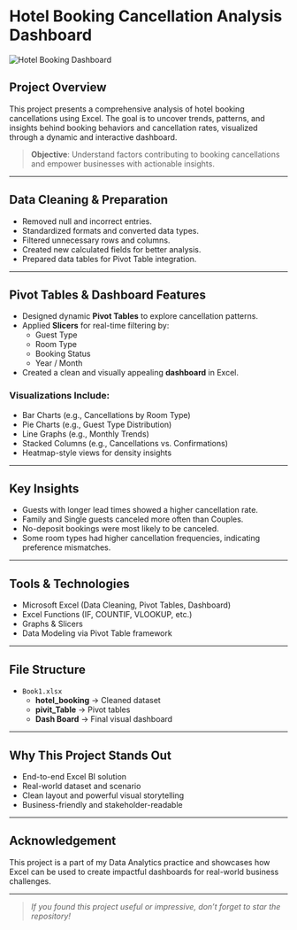 #  **Hotel Booking Cancellation Analysis Dashboard**


![Hotel Booking Dashboard](picture/dashboard.png)




##  Project Overview

This project presents a comprehensive analysis of hotel booking cancellations using Excel. The goal is to uncover trends, patterns, and insights behind booking behaviors and cancellation rates, visualized through a dynamic and interactive dashboard.

> **Objective**: Understand factors contributing to booking cancellations and empower businesses with actionable insights.

---

##  Data Cleaning & Preparation

- Removed null and incorrect entries.
- Standardized formats and converted data types.
- Filtered unnecessary rows and columns.
- Created new calculated fields for better analysis.
- Prepared data tables for Pivot Table integration.

---

##  Pivot Tables & Dashboard Features

- Designed dynamic **Pivot Tables** to explore cancellation patterns.
- Applied **Slicers** for real-time filtering by:
  - Guest Type
  - Room Type
  - Booking Status
  - Year / Month
- Created a clean and visually appealing **dashboard** in Excel.

###  Visualizations Include:

-  Bar Charts (e.g., Cancellations by Room Type)
-  Pie Charts (e.g., Guest Type Distribution)
-  Line Graphs (e.g., Monthly Trends)
-  Stacked Columns (e.g., Cancellations vs. Confirmations)
-  Heatmap-style views for density insights

---

##  Key Insights

- Guests with longer lead times showed a higher cancellation rate.
- Family and Single guests canceled more often than Couples.
- No-deposit bookings were most likely to be canceled.
- Some room types had higher cancellation frequencies, indicating preference mismatches.

---

##  Tools & Technologies

- Microsoft Excel (Data Cleaning, Pivot Tables, Dashboard)
- Excel Functions (IF, COUNTIF, VLOOKUP, etc.)
- Graphs & Slicers
- Data Modeling via Pivot Table framework

---

##  File Structure

- `Book1.xlsx`
  - **hotel_booking** → Cleaned dataset
  - **pivit_Table** → Pivot tables
  - **Dash Board** → Final visual dashboard

---

##  Why This Project Stands Out

-  End-to-end Excel BI solution
-  Real-world dataset and scenario
-  Clean layout and powerful visual storytelling
-  Business-friendly and stakeholder-readable

---

##  Acknowledgement

This project is a part of my Data Analytics practice and showcases how Excel can be used to create impactful dashboards for real-world business challenges.

---

> *If you found this project useful or impressive, don’t forget to star the repository!*

